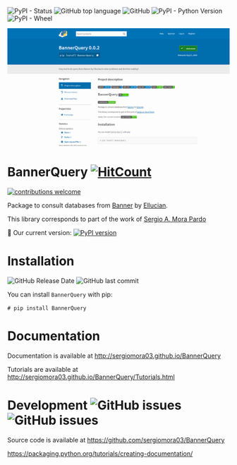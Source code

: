 ![PyPI - Status](https://img.shields.io/pypi/status/Bannerquery) ![GitHub top language](https://img.shields.io/github/languages/top/sergiomora03/BannerQuery) ![GitHub](https://img.shields.io/github/license/sergiomora03/BannerQuery) ![PyPI - Python Version](https://img.shields.io/pypi/pyversions/Bannerquery) ![PyPI - Wheel](https://img.shields.io/pypi/wheel/BannerQuery)

![](img/BannerQuery.png)

# BannerQuery [![HitCount](http://hits.dwyl.com/sergiomora03/BannerQuery.svg)](http://hits.dwyl.com/sergiomora03/BannerQuery)

[![contributions welcome](https://img.shields.io/badge/contributions-welcome-brightgreen.svg?style=flat)](https://github.com/sergiomora03/BannerQuery/issues) 

Package to consult databases from [Banner](https://www.ellucian.com/es/soluciones/ellucian-banner) by [Ellucian](https://www.ellucian.com/es).

This library corresponds to part of the work of [Sergio A. Mora Pardo](https://sergiomora03.github.io/)

👶 Our current version: [![PyPI version](https://badge.fury.io/py/BannerQuery.svg)](https://badge.fury.io/py/BannerQuery) 

# Installation

![GitHub Release Date](https://img.shields.io/github/release-date/sergiomora03/BannerQuery) ![GitHub last commit](https://img.shields.io/github/last-commit/sergiomora03/BannerQuery)

You can install ```BannerQuery``` with pip:

```
# pip install BannerQuery
```

# Documentation

Documentation is available at http://sergiomora03.github.io/BannerQuery

Tutorials are available at http://sergiomora03.github.io/BannerQuery/Tutorials.html

# Development ![GitHub issues](https://img.shields.io/github/issues/sergiomora03/BannerQuery) ![GitHub issues](https://img.shields.io/github/issues-raw/sergiomora03/BannerQuery) 

Source code is available at https://github.com/sergiomora03/BannerQuery

https://packaging.python.org/tutorials/creating-documentation/
